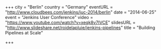 +++
city = "Berlin"
country = "Germany"
eventURL = "http://www.cloudbees.com/jenkins/juc-2014/berlin"
date = "2014-06-25"
event = "Jenkins User Conference"
video = "https://www.youtube.com/watch?v=xeqk8v7IVCE"
slidesURL = "http://www.slideshare.net/roidelapluie/jenkins-pipelines"
title = "Building Pipelines at Scale"

+++

